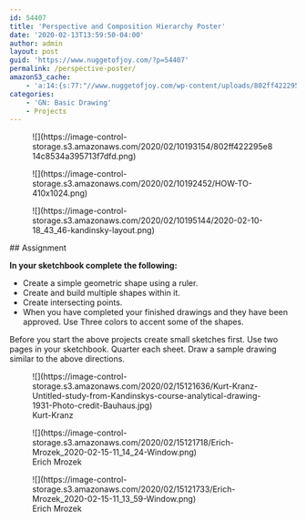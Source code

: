 ```yaml
---
id: 54407
title: 'Perspective and Composition Hierarchy Poster'
date: '2020-02-13T13:59:50-04:00'
author: admin
layout: post
guid: 'https://www.nuggetofjoy.com/?p=54407'
permalink: /perspective-poster/
amazonS3_cache:
    - 'a:14:{s:77:"//www.nuggetofjoy.com/wp-content/uploads/802ff422295e814c8534a395713f7dfd.png";a:2:{s:2:"id";i:54422;s:11:"source_type";s:13:"media-library";}s:94:"//image-control-storage.s3.amazonaws.com/2020/02/10193154/802ff422295e814c8534a395713f7dfd.png";a:2:{s:2:"id";i:54422;s:11:"source_type";s:13:"media-library";}s:51:"//www.nuggetofjoy.com/wp-content/uploads/HOW-TO.png";a:2:{s:2:"id";i:54420;s:11:"source_type";s:13:"media-library";}s:60:"//www.nuggetofjoy.com/wp-content/uploads/HOW-TO-410x1024.png";a:2:{s:2:"id";i:54420;s:11:"source_type";s:13:"media-library";}s:68:"//image-control-storage.s3.amazonaws.com/2020/02/10192452/HOW-TO.png";a:2:{s:2:"id";i:54420;s:11:"source_type";s:13:"media-library";}s:77:"//image-control-storage.s3.amazonaws.com/2020/02/10192452/HOW-TO-410x1024.png";a:2:{s:2:"id";i:54420;s:11:"source_type";s:13:"media-library";}s:81:"//www.nuggetofjoy.com/wp-content/uploads/2020-02-10-18_43_46-kandinsky-layout.png";a:2:{s:2:"id";i:54424;s:11:"source_type";s:13:"media-library";}s:98:"//image-control-storage.s3.amazonaws.com/2020/02/10195144/2020-02-10-18_43_46-kandinsky-layout.png";a:2:{s:2:"id";i:54424;s:11:"source_type";s:13:"media-library";}s:138:"//www.nuggetofjoy.com/wp-content/uploads/Kurt-Kranz-Untitled-study-from-Kandinskys-course-analytical-drawing-1931-Photo-credit-Bauhaus.jpg";a:2:{s:2:"id";i:54466;s:11:"source_type";s:13:"media-library";}s:155:"//image-control-storage.s3.amazonaws.com/2020/02/15121636/Kurt-Kranz-Untitled-study-from-Kandinskys-course-analytical-drawing-1931-Photo-credit-Bauhaus.jpg";a:2:{s:2:"id";i:54466;s:11:"source_type";s:13:"media-library";}s:84:"//www.nuggetofjoy.com/wp-content/uploads/Erich-Mrozek_2020-02-15-11_14_24-Window.png";a:2:{s:2:"id";i:54467;s:11:"source_type";s:13:"media-library";}s:101:"//image-control-storage.s3.amazonaws.com/2020/02/15121718/Erich-Mrozek_2020-02-15-11_14_24-Window.png";a:2:{s:2:"id";i:54467;s:11:"source_type";s:13:"media-library";}s:84:"//www.nuggetofjoy.com/wp-content/uploads/Erich-Mrozek_2020-02-15-11_13_59-Window.png";a:2:{s:2:"id";i:54468;s:11:"source_type";s:13:"media-library";}s:101:"//image-control-storage.s3.amazonaws.com/2020/02/15121733/Erich-Mrozek_2020-02-15-11_13_59-Window.png";a:2:{s:2:"id";i:54468;s:11:"source_type";s:13:"media-library";}}'
categories:
    - 'GN: Basic Drawing'
    - Projects
---
```


<div class="wp-block-image"><figure class="aligncenter size-full">![](https://image-control-storage.s3.amazonaws.com/2020/02/10193154/802ff422295e814c8534a395713f7dfd.png)</figure></div><figure class="wp-block-image size-large is-resized">![](https://image-control-storage.s3.amazonaws.com/2020/02/10192452/HOW-TO-410x1024.png)</figure><figure class="wp-block-image size-large">![](https://image-control-storage.s3.amazonaws.com/2020/02/10195144/2020-02-10-18_43_46-kandinsky-layout.png)</figure>## Assignment

**In your sketchbook complete the following:**

- Create a simple geometric shape using a ruler.
- Create and build multiple shapes within it.
- Create intersecting points.
- When you have completed your finished drawings and they have been approved. Use Three colors to accent some of the shapes.

Before you start the above projects create small sketches first. Use two pages in your sketchbook. Quarter each sheet. Draw a sample drawing similar to the above directions.

<div class="wp-block-image"><figure class="aligncenter size-large">![](https://image-control-storage.s3.amazonaws.com/2020/02/15121636/Kurt-Kranz-Untitled-study-from-Kandinskys-course-analytical-drawing-1931-Photo-credit-Bauhaus.jpg)<figcaption>Kurt-Kranz</figcaption></figure></div><div class="wp-block-image"><figure class="aligncenter size-large">![](https://image-control-storage.s3.amazonaws.com/2020/02/15121718/Erich-Mrozek_2020-02-15-11_14_24-Window.png)<figcaption>Erich Mrozek</figcaption></figure></div><div class="wp-block-image"><figure class="aligncenter size-large">![](https://image-control-storage.s3.amazonaws.com/2020/02/15121733/Erich-Mrozek_2020-02-15-11_13_59-Window.png)<figcaption>Erich Mrozek</figcaption></figure></div>